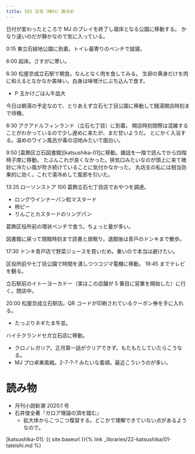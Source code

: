 ```yaml
---
title: 581 日目（晴れ）湯冷め
---
```


日付が変わったところで MJ のプレイを終了し寝床となる公園に移動する。
かなり遠いのだが静かなので気に入っている。

0:15 東立石緑地公園に到着。トイレ最寄りのベンチで就寝。

6:00 起床。さすがに寒い。

6:30 松屋京成立石駅で朝食。なんとなく肉を食してみる。
生卵の黄身だけを肉に和えるとなかなか美味い。白身は味噌汁にぶち込んで食す。
* P 玉かけごはん牛皿大

今日は朝湯の予定なので、とりあえず立石七丁目公園に移動して銭湯開店時刻まで待機。

8:30 アクアドルフィンランド（立石七丁目）に到着。
開店時刻間際は混雑することがわかっているので少し遅めに来たが、まだ甘いようだ。
とにかく入浴する。温めのワイン風呂が毒の沼地みたいで面白い。

9:50 [葛飾区立石図書館][katsushika-01]に移動。雑誌を一階で読んでから四階椅子席に移動。
たぶんこれが良くなかった。排気口みたいなのが頭上に来て微妙に冷たい風が吹き続けていることに気付かなかった。
丸坊主の私には相当効果的に効く。これで湯冷めして風邪を引いた。

13:25 ローソンストア 100 葛飾立石七丁目店でおやつを調達。
* ロングウインナーパン粒マスタード
* 柿ピー
* りんごとカスタードのリングパン

葛飾区役所前の環状ベンチで食う。ちょっと量が多い。

図書館に戻って閉館時刻まで読書と居眠り。退館後は青戸のドンキまで散歩。

17:30 ドンキ青戸店で野菜ジュースを買いだめ。重いので本当は避けたい。

区役所前や七丁目公園で時間を潰しつつコジマ電機に移動。
19:45 までテレビを観る。

立石駅前のイトーヨーカドー（実はこの店舗が 5 番目に営業を開始した）に行く。閉店中。

20:00 松屋京成立石駅店。QR コードが印刷されているクーポン券を手に入れる。
* たっぷりネギたま牛並。

ハイテクランドセガ立石店に移動。
* クロノレガリア。正月第一話がクリアできず。もたもたしていたらこうなる。
* MJ プロ卓東風戦。2-7-?-? みたいな着順。最近こういうのが多い。

# 読み物

* 月刊小説新潮 2020.1 号
* 石井俊全著『ガロア理論の頂を踏む』
  * 拡大体からこつこつ復習する。どこかで理解できていない点があるようなので。

[katsushika-01]: {{ site.baseurl }}{% link _libraries/22-katsushika/01-tateishi.md %}
